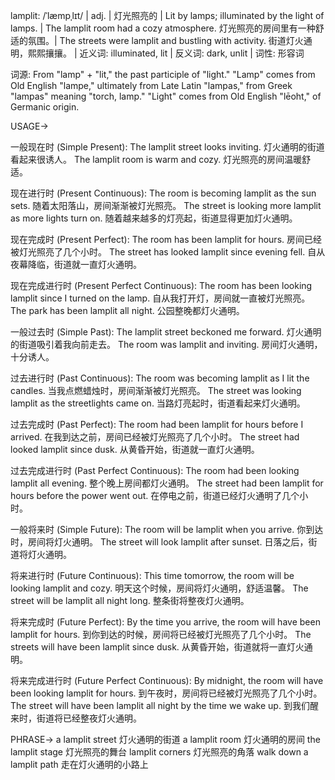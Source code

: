 lamplit: /ˈlæmpˌlɪt/ | adj. | 灯光照亮的 | Lit by lamps; illuminated by the light of lamps. | The lamplit room had a cozy atmosphere. 灯光照亮的房间里有一种舒适的氛围。| The streets were lamplit and bustling with activity. 街道灯火通明，熙熙攘攘。 | 近义词: illuminated, lit | 反义词: dark, unlit | 词性: 形容词

词源:  From "lamp" + "lit," the past participle of "light."  "Lamp" comes from Old English "lampe," ultimately from Late Latin "lampas," from Greek "lampas" meaning "torch, lamp." "Light" comes from Old English "lēoht," of Germanic origin.

USAGE->

一般现在时 (Simple Present):
The lamplit street looks inviting. 灯火通明的街道看起来很诱人。
The lamplit room is warm and cozy. 灯光照亮的房间温暖舒适。


现在进行时 (Present Continuous):
The room is becoming lamplit as the sun sets. 随着太阳落山，房间渐渐被灯光照亮。
The street is looking more lamplit as more lights turn on. 随着越来越多的灯亮起，街道显得更加灯火通明。


现在完成时 (Present Perfect):
The room has been lamplit for hours. 房间已经被灯光照亮了几个小时。
The street has looked lamplit since evening fell. 自从夜幕降临，街道就一直灯火通明。


现在完成进行时 (Present Perfect Continuous):
The room has been looking lamplit since I turned on the lamp. 自从我打开灯，房间就一直被灯光照亮。
The park has been lamplit all night. 公园整晚都灯火通明。


一般过去时 (Simple Past):
The lamplit street beckoned me forward. 灯火通明的街道吸引着我向前走去。
The room was lamplit and inviting. 房间灯火通明，十分诱人。


过去进行时 (Past Continuous):
The room was becoming lamplit as I lit the candles. 当我点燃蜡烛时，房间渐渐被灯光照亮。
The street was looking lamplit as the streetlights came on. 当路灯亮起时，街道看起来灯火通明。


过去完成时 (Past Perfect):
The room had been lamplit for hours before I arrived. 在我到达之前，房间已经被灯光照亮了几个小时。
The street had looked lamplit since dusk. 从黄昏开始，街道就一直灯火通明。


过去完成进行时 (Past Perfect Continuous):
The room had been looking lamplit all evening. 整个晚上房间都灯火通明。
The street had been lamplit for hours before the power went out. 在停电之前，街道已经灯火通明了几个小时。


一般将来时 (Simple Future):
The room will be lamplit when you arrive. 你到达时，房间将灯火通明。
The street will look lamplit after sunset. 日落之后，街道将灯火通明。


将来进行时 (Future Continuous):
This time tomorrow, the room will be looking lamplit and cozy. 明天这个时候，房间将灯火通明，舒适温馨。
The street will be lamplit all night long. 整条街将整夜灯火通明。


将来完成时 (Future Perfect):
By the time you arrive, the room will have been lamplit for hours.  到你到达的时候，房间将已经被灯光照亮了几个小时。
The streets will have been lamplit since dusk. 从黄昏开始，街道就将一直灯火通明。


将来完成进行时 (Future Perfect Continuous):
By midnight, the room will have been looking lamplit for hours. 到午夜时，房间将已经被灯光照亮了几个小时。
The street will have been lamplit all night by the time we wake up.  到我们醒来时，街道将已经整夜灯火通明。


PHRASE->
a lamplit street  灯火通明的街道
a lamplit room 灯火通明的房间
the lamplit stage 灯光照亮的舞台
lamplit corners 灯光照亮的角落
walk down a lamplit path 走在灯火通明的小路上
